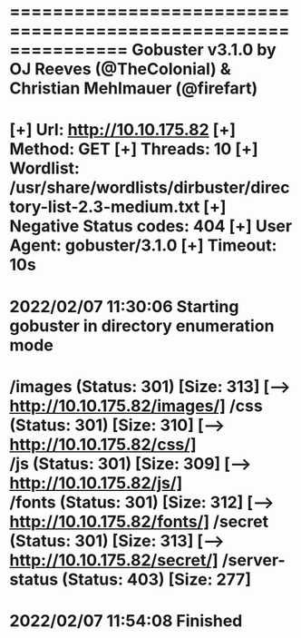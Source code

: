 ===============================================================
Gobuster v3.1.0
by OJ Reeves (@TheColonial) & Christian Mehlmauer (@firefart)
===============================================================
[+] Url:                     http://10.10.175.82
[+] Method:                  GET
[+] Threads:                 10
[+] Wordlist:                /usr/share/wordlists/dirbuster/directory-list-2.3-medium.txt
[+] Negative Status codes:   404
[+] User Agent:              gobuster/3.1.0
[+] Timeout:                 10s
===============================================================
2022/02/07 11:30:06 Starting gobuster in directory enumeration mode
===============================================================
/images               (Status: 301) [Size: 313] [--> http://10.10.175.82/images/]
/css                  (Status: 301) [Size: 310] [--> http://10.10.175.82/css/]   
/js                   (Status: 301) [Size: 309] [--> http://10.10.175.82/js/]    
/fonts                (Status: 301) [Size: 312] [--> http://10.10.175.82/fonts/] 
/secret               (Status: 301) [Size: 313] [--> http://10.10.175.82/secret/]
/server-status        (Status: 403) [Size: 277]                                  
===============================================================
2022/02/07 11:54:08 Finished
===============================================================